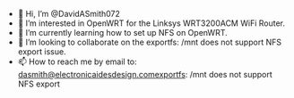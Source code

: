 - 👋 Hi, I’m @DavidASmith072
- 👀 I’m interested in OpenWRT for the Linksys WRT3200ACM WiFi Router.
- 🌱 I’m currently learning how to set up NFS on OpenWRT.
- 💞️ I’m looking to collaborate on the exportfs: /mnt does not support NFS export issue.
- 📫 How to reach me by email to: dasmith@electronicaidesdesign.comexportfs: /mnt does not support NFS export

<!---
DavidASmith072/DavidASmith072 is a ✨ special ✨ repository because its `README.md` (this file) appears on your GitHub profile.
You can click the Preview link to take a look at your changes.
--->
